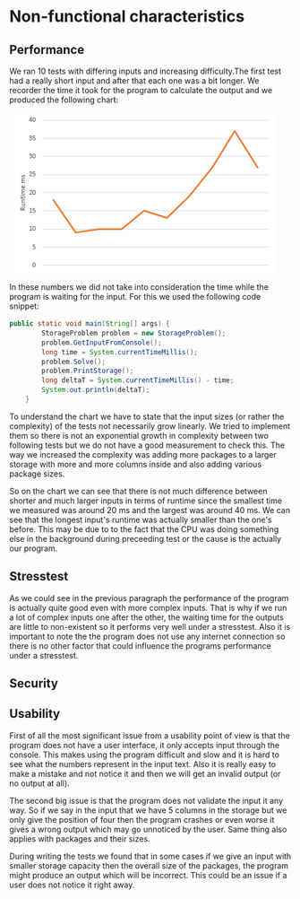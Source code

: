 # Non-functional characteristics

## Performance

We ran 10 tests with differing inputs and increasing difficulty.The first test had a really short input and after that each one was a bit longer. We recorder the time it took for 
the program to calculate the output and we produced the following chart:

![](chart.png)

In these numbers we did not take into consideration the time while the program is waiting for the input. For this we used the following code snippet:

``` java
public static void main(String[] args) {
        StorageProblem problem = new StorageProblem();    
        problem.GetInputFromConsole();   
        long time = System.currentTimeMillis();  
        problem.Solve();   
        problem.PrintStorage();  
        long deltaT = System.currentTimeMillis() - time;  
        System.out.println(deltaT);  
    }
 ```
 
To understand the chart we have to state that the input sizes (or rather the complexity) of the tests not necessarily grow linearly. We tried to implement them so there is not an
exponential growth in complexity between two following tests but we do not have a good measurement to check this. The way we increased the complexity was adding more packages to
a larger storage with more and more columns inside and also adding various package sizes.
 
So on the chart we can see that there is not much difference between shorter and much larger inputs in terms of runtime since the smallest time we measured was around 20 ms and
the largest was around 40 ms. We can see that the longest input's runtime was actually smaller than the one's before. This may be due to to the fact that the CPU was doing
something else in the background during preceeding test or the cause is the actually our program.

## Stresstest

As we could see in the previous paragraph the performance of the program is actually quite good even with more complex inputs. That is why if we run a lot of complex inputs one
after the other, the waiting time for the outputs are little to non-existent so it performs very well under a stresstest. Also it is important to note the the program does not use
any internet connection so there is no other factor that could influence the programs performance under a stresstest.

## Security

## Usability

First of all the most significant issue from a usability point of view is that the program does not have a user interface, it only accepts input through the console. This makes
using the program difficult and slow and it is hard to see what the numbers represent in the input text. Also it is really easy to make a mistake and not notice it and then we will get an invalid output (or no output at all).

The second big issue is that the program does not validate the input it any way. So if we say in the input that we have 5 columns in the storage but we only give the position of four then the program crashes or even worse it gives a wrong output which may go unnoticed by the user. Same thing also applies with packages and their sizes.

During writing the tests we found that in some cases if we give an input with smaller storage capacity then the overall size of the packages, the program might produce an output
which will be incorrect. This could be an issue if a user does not notice it right away.

 
